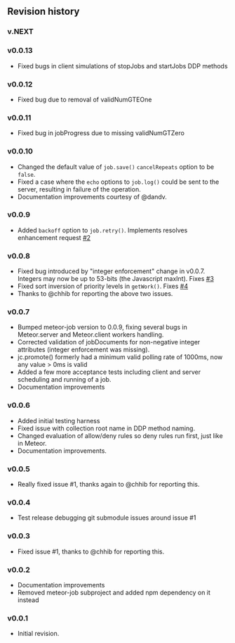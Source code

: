 ## Revision history

### v.NEXT

### v0.0.13

*    Fixed bugs in client simulations of stopJobs and startJobs DDP methods

### v0.0.12

*    Fixed bug due to removal of validNumGTEOne

### v0.0.11

*    Fixed bug in jobProgress due to missing validNumGTZero

### v0.0.10

*    Changed the default value of `job.save()` `cancelRepeats` option to be `false`.
*    Fixed a case where the `echo` options to `job.log()` could be sent to the server, resulting in failure of the operation.
*    Documentation improvements courtesy of @dandv.

### v0.0.9

*    Added `backoff` option to `job.retry()`. Implements resolves enhancement request [#2](https://github.com/vsivsi/meteor-job-collection/issues/2)

### v0.0.8

*    Fixed bug introduced by "integer enforcement" change in v0.0.7. Integers may now be up to 53-bits (the Javascript maxInt). Fixes [#3](https://github.com/vsivsi/meteor-job-collection/issues/3)
*    Fixed sort inversion of priority levels in `getWork()`. Fixes [#4](https://github.com/vsivsi/meteor-job-collection/issues/4)
*    Thanks to @chhib for reporting the above two issues.

### v0.0.7

*    Bumped meteor-job version to 0.0.9, fixing several bugs in Meteor.server and Meteor.client workers handling.
*    Corrected validation of jobDocuments for non-negative integer attributes (integer enforcement was missing).
*    jc.promote() formerly had a minimum valid polling rate of 1000ms, now any value > 0ms is valid
*    Added a few more acceptance tests including client and server scheduling and running of a job.
*    Documentation improvements

### v0.0.6

*    Added initial testing harness
*    Fixed issue with collection root name in DDP method naming.
*    Changed evaluation of allow/deny rules so deny rules run first, just like in Meteor.
*    Documentation improvements.

### v0.0.5

*    Really fixed issue #1, thanks again to @chhib for reporting this.

### v0.0.4

*    Test release debugging git submodule issues around issue #1

### v0.0.3

*    Fixed issue #1, thanks to @chhib for reporting this.

### v0.0.2

*    Documentation improvements
*    Removed meteor-job subproject and added npm dependency on it instead

### v0.0.1

*    Initial revision.
